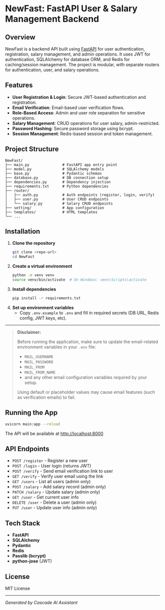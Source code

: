 # NewFast: FastAPI User & Salary Management Backend

## Overview
NewFast is a backend API built using [FastAPI](https://fastapi.tiangolo.com/) for user authentication, registration, salary management, and admin operations. It uses JWT for authentication, SQLAlchemy for database ORM, and Redis for caching/session management. The project is modular, with separate routers for authentication, user, and salary operations.

## Features
- **User Registration & Login**: Secure JWT-based authentication and registration.
- **Email Verification**: Email-based user verification flows.
- **Role-Based Access**: Admin and user role separation for sensitive operations.
- **Salary Management**: CRUD operations for user salary, admin-restricted.
- **Password Hashing**: Secure password storage using bcrypt.
- **Session Management**: Redis-based session and token management.

## Project Structure
```
NewFast/
├── main.py               # FastAPI app entry point
├── model.py              # SQLAlchemy models
├── base.py               # Pydantic schemas
├── database.py           # DB connection setup
├── dependencies.py       # Dependency injection
├── requirements.txt      # Python dependencies
├── router/
│   ├── auth.py           # Auth endpoints (register, login, verify)
│   ├── user.py           # User CRUD endpoints
│   └── salary.py         # Salary CRUD endpoints
├── setting/              # App configuration
├── templates/            # HTML templates
└── ...
```

## Installation
1. **Clone the repository**
   ```bash
   git clone <repo-url>
   cd NewFast
   ```
2. **Create a virtual environment**
   ```bash
   python -m venv venv
   source venv/bin/activate  # On Windows: venv\Scripts\activate
   ```
3. **Install dependencies**
   ```bash
   pip install -r requirements.txt
   ```
4. **Set up environment variables**
   - Copy `.env.example` to `.env` and fill in required secrets (DB URL, Redis config, JWT keys, etc).

---

> **Disclaimer:**
> 
> Before running the application, make sure to update the email-related environment variables in your `.env` file:
> - `MAIL_USERNAME`
> - `MAIL_PASSWORD`
> - `MAIL_FROM`
> - `MAIL_FROM_NAME`
> - and any other email configuration variables required by your setup.
>
> Using default or placeholder values may cause email features (such as verification emails) to fail.

## Running the App
```bash
uvicorn main:app --reload
```

The API will be available at [http://localhost:8000](http://localhost:8000)

## API Endpoints
- `POST /register` - Register a new user
- `POST /login` - User login (returns JWT)
- `POST /verify` - Send email verification link to user
- `GET /verify` - Verify user email using the link
- `GET /users` - List all users (admin only)
- `POST /salary` - Add salary record (admin only)
- `PATCH /salary` - Update salary (admin only)
- `GET /user` - Get current user info
- `DELETE /user` - Delete a user (admin only)
- `PUT /user` - Update user info (admin only)

## Tech Stack
- **FastAPI**
- **SQLAlchemy**
- **Pydantic**
- **Redis**
- **Passlib (bcrypt)**
- **python-jose** (JWT)

## License
MIT License

---
*Generated by Cascade AI Assistant*
